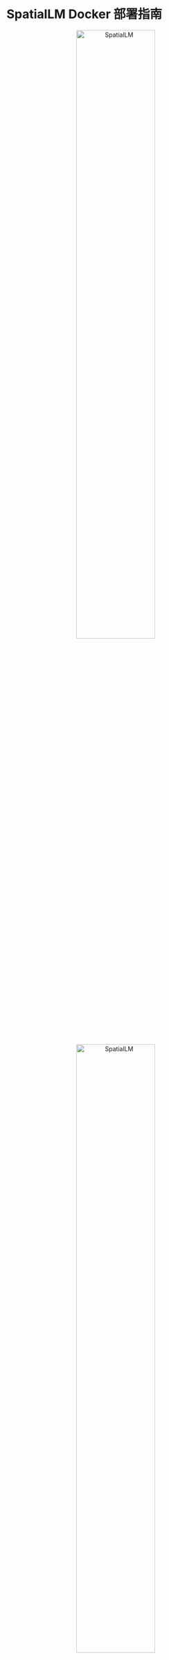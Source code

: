 # SpatialLM Docker 部署指南

<!-- markdownlint-disable first-line-h1 -->
<!-- markdownlint-disable html -->
<!-- markdownlint-disable no-duplicate-header -->

<div align="center">
  <img src="figures/logo_light.png#gh-light-mode-only" width="60%" alt="SpatialLM" />
  <img src="figures/logo_dark.png#gh-dark-mode-only" width="60%" alt="SpatialLM" />
</div>

## 环境要求

已在以下环境测试通过：

- NVIDIA GPU with CUDA 12.4 support
- Docker 24.0 or later
- NVIDIA Container Toolkit
- 20GB+ 可用磁盘空间

## Docker 部署方式

### 方式一：使用预构建镜像（推荐）

1. 在源机器上导出镜像：
```bash
# 查看镜像 ID
docker images

# 保存镜像（替换 <image_id> 为实际的镜像 ID）
docker save -o spatiallm_image.tar <image_id>
```

2. 将镜像文件传输到目标机器：
   - 使用外部存储设备
   - 使用网络传输（scp, rsync 等）
   - 使用云存储服务

3. 在目标机器上加载镜像：
```bash
docker load -i spatiallm_image.tar
```

### 方式二：从源代码构建

1. 克隆代码仓库：
```bash
git clone https://github.com/manycore-research/SpatialLM.git
cd -ER-SpatialLM
```

2. 构建 Docker 镜像：
```bash
docker-compose build --no-cache
```

3. 启动容器：
```bash
docker-compose up -d
```

## 数据迁移

### 模型文件
模型文件位置：
- Windows: `C:\Users\用户名\.cache\huggingface\hub`
- Linux: `~/.cache/huggingface/hub`

需要迁移的模型：
- `manycore-research/SpatialLM-Llama-1B`
- `manycore-research/SpatialLM-Qwen-0.5B`

### 数据集
确保以下目录结构：
```
-ER-SpatialLM/
  ├── data/          # 数据集目录
  │   └── pcd/       # 点云文件
  └── models/        # 模型文件（可选）
```

## 运行推理

1. 进入容器：
```bash
docker-compose exec spatiallm bash
```

2. 激活环境：
```bash
conda activate spatiallm
```

3. 运行推理：
```bash
python inference.py --point_cloud pcd/scene0000_00.ply --output scene0000_00.txt --model_path manycore-research/SpatialLM-Llama-1B
```

## 常见问题

### 1. CUDA 相关问题

检查 GPU 驱动：
```bash
nvidia-smi
```

检查容器内 CUDA：
```bash
docker run --gpus all nvidia/cuda:12.4.0-base-ubuntu22.04 nvidia-smi
```

### 2. 权限问题

确保用户在 docker 组中：
```bash
sudo usermod -aG docker $USER
newgrp docker
```

### 3. 网络问题

检查 Docker 网络：
```bash
docker network ls
docker network inspect bridge
```

## 注意事项

1. 确保目标机器的 GPU 驱动版本支持 CUDA 12.4
2. 检查磁盘空间是否充足（至少 20GB）
3. 确保网络连接稳定，特别是在拉取大型模型文件时
4. 建议使用版本控制来管理代码和配置文件
5. 定期备份重要的模型文件和数据集

## 许可证

本项目遵循与 SpatialLM 相同的许可证条款：
- SpatialLM-Llama-1B: Llama3.2 license
- SpatialLM-Qwen-0.5B: Apache 2.0 License
- SceneScript point cloud encoder: CC-BY-NC-4.0 License
- TorchSparse: MIT License

## 致谢

感谢以下项目的支持：

[Llama3.2](https://github.com/meta-llama) | [Qwen2.5](https://github.com/QwenLM/Qwen2.5) | [NVIDIA Container Toolkit](https://github.com/NVIDIA/nvidia-container-toolkit) | [Docker](https://www.docker.com/) 
